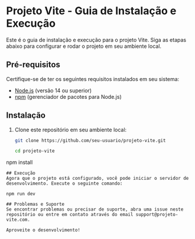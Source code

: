 # Projeto Vite - Guia de Instalação e Execução

Este é o guia de instalação e execução para o projeto Vite. Siga as etapas abaixo para configurar e rodar o projeto em seu ambiente local.

## Pré-requisitos

Certifique-se de ter os seguintes requisitos instalados em seu sistema:

- [Node.js](https://nodejs.org/) (versão 14 ou superior)
- [npm](https://www.npmjs.com/) (gerenciador de pacotes para Node.js)

## Instalação

1. Clone este repositório em seu ambiente local:

   ```bash
   git clone https://github.com/seu-usuario/projeto-vite.git

   cd projeto-vite
npm install
```
## Execução
Agora que o projeto está configurado, você pode iniciar o servidor de desenvolvimento. Execute o seguinte comando:

npm run dev

## Problemas e Suporte
Se encontrar problemas ou precisar de suporte, abra uma issue neste repositório ou entre em contato através do email support@projeto-vite.com.

Aproveite o desenvolvimento!


